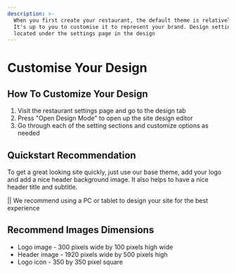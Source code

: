 ```yaml
---
description: >-
  When you first create your restaurant, the default theme is relatively blank.
  It's up to you to customise it to represent your brand. Design settings are
  located under the settings page in the design
---
```


# Customise Your Design

## How To Customize Your Design

1. Visit the restaurant settings page and go to the design tab
2. Press "Open Design Mode" to open up the site design editor
3. Go through each of the setting sections and customize options as needed 

## Quickstart Recommendation

To get a great looking site quickly, just use our base theme, add your logo and add a nice header background image. It also helps to have a nice header title and subtitle.

\|\| We recommend using a PC or tablet to design your site for the best experience

## Recommend Images Dimensions

* Logo image - 300 pixels wide by 100 pixels high wide
* Header image - 1920 pixels wide by 500 pixels high
* Logo icon - 350 by 350 pixel square

